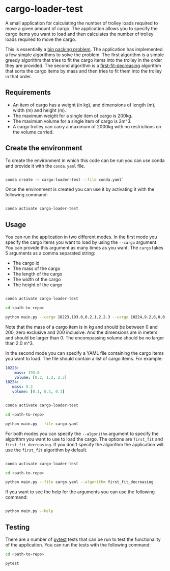 # cargo-loader-test

A small application for calculating the number of trolley loads required to move a given amount of
cargo. The application allows you to specify the cargo items you want to load and then calculates
the number of trolley loads required to move the cargo.

This is essentially a [bin packing problem](https://en.wikipedia.org/wiki/Bin_packing_problem). The
application has implemented a few simple algorithms to solve the problem. The first algorithm is a
simple greedy algorithm that tries to fit the cargo items into the trolley in the order they are
provided. The second algorithm is a [first-fit-decreasing](https://en.wikipedia.org/wiki/First-fit-decreasing_bin_packing)
algorithm that sorts the cargo items by mass and then tries to fit them into the trolley in that
order.

## Requirements

* An item of cargo has a weight (in kg), and dimensions of length (m), width (m) and height (m).
* The maximum weight for a single item of cargo is 200kg.
* The maximum volume for a single item of cargo is 2m^3.
* A cargo trolley can carry a maximum of 2000kg with no restrictions on the volume carried.

## Create the environment

To create the environment in which this code can be run you can use conda and provide it with
the `conda.yaml` file.

```bash

conda create -n cargo-loader-test --file conda.yaml`

```

Once the environment is created you can use it by activating it with the following command:

```bash

conda activate cargo-loader-test

```

## Usage

You can run the application in two different modes. In the first mode you specify the cargo items
you want to load by using the `--cargo` argument. You can provide this argument as many times as you
want. The `cargo` takes 5 arguments as a comma separated string:

* The cargo id
* The mass of the cargo
* The length of the cargo
* The width of the cargo
* The height of the cargo

```bash

conda activate cargo-loader-test

cd <path-to-repo>

python main.py --cargo 10223,193.0,0.2,1.2,2.3 --cargo 10224,9.2,0,0,0

```

Note that the mass of a cargo item is in kg and should be between 0 and 200, zero exclusive and 200
inclusive.  And the dimensions are in meters and should be larger than 0. The encompassing volume
should be no larger than 2.0 m^3.

In the second mode you can specify a YAML file containing the cargo items you want to load. The file
should contain a list of cargo items. For example:

```yaml
10223:
    mass: 193.0
    volume: [0.2, 1.2, 2.3]
10224:
   mass: 9.2
   volume: [0.1, 0.1, 0.1]
```

```bash

conda activate cargo-loader-test

cd <path-to-repo>

python main.py --file cargo.yaml

```

For both modes you can specify the `--algorithm` argument to specify the algorithm you want to use to
load the cargo. The options are `first_fit` and `first_fit_decreasing`. If you don't specify the
algorithm the application will use the `first_fit` algorithm by default.

```bash

conda activate cargo-loader-test

cd <path-to-repo>

python main.py --file cargo.yaml --algorithm first_fit_decreasing

```

If you want to see the help for the arguments you can use the following command:

```bash

python main.py --help


```

## Testing

There are a number of [pytest](https://docs.pytest.org/en/stable/) tests that can be run to test the
functionality of the application. You can run the tests with the following command:

```bash
cd <path-to-repo>

pytest

```
